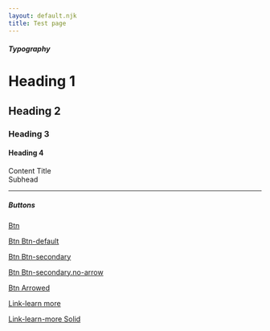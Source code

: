 ```yaml
---
layout: default.njk
title: Test page
---
```

##### Typography

# Heading 1
## Heading 2
### Heading 3
#### Heading 4

<div class="content-title">Content Title</div>

<div class="subhead">Subhead</div>

------

##### Buttons
<a href="/careers" class="btn">Btn</a>

<a href="#" class="btn btn-default">Btn Btn-default</a>

<a href="#" class="btn btn-secondary">Btn Btn-secondary</a>

<a href="#" class="btn btn-secondary no-arrow">Btn Btn-secondary.no-arrow</a>

<a href="#" class="btn arrowed">Btn Arrowed</a>

<a href="" class="link-learn-more">Link-learn more</a>

<a href="/{{item.path}}" class="link-learn-more solid">Link-learn-more Solid</a>